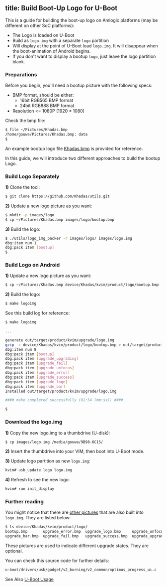 title: Build Boot-Up Logo for U-Boot
---

This is a guide for building the boot-up logo on Amlogic platforms (may be different on other SoC platforms):

* The Logo is loaded on U-Boot
* Build as `logo.img` with a separate `logo` partition
* Will display at the point of U-Boot load `logo.img`. It will disappear when the boot-animation of Android begins.
* If you don't want to display a bootup `logo`, just leave the logo partition blank.

### Preparations
Before you begin, you'll need a bootup picture with the following specs:

* BMP format, should be either:
  * 16bit RGB565 BMP format
  * 24bit RGB888 BMP format
* Resolution <= 1080P (1920 * 1080)

Check the bmp file:
```sh
$ file ~/Pictures/Khadas.bmp 
/home/gouwa/Pictures/Khadas.bmp: data
$
```
An example bootup logo file [Khadas.bmp](http://www.mediafire.com/file/xoobk7gc3t5bo00/Khadas.bmp) is provided for reference.

In this guide, we will introduce two different approaches to build the bootup Logo.

### Build Logo Separately
**1)** Clone the tool:
```sh
$ git clone https://github.com/Khadas/utils.git
```

**2)** Update a new logo picture as you want:
```sh
$ mkdir -p images/logo
$ cp ~/Pictures/Khadas.bmp images/logo/bootup.bmp
```
**3)** Build the logo:
```sh
$ ./utils/logo_img_packer -r images/logo/ images/logo.img 
dbg:item num 1
dbg:pack item [bootup]
$ 
```

### Build Logo on Android
**1)** Update a new logo picture as you want:
```sh
$ cp ~/Pictures/Khadas.bmp device/Khadas/kvim/product/logo/bootup.bmp
```

**2)** Build the logo:
```sh
$ make logoimg
```

See this build log for reference:
```sh
$ make logoimg

...

generate out/target/product/kvim/upgrade/logo.img
gzip -c device/Khadas/kvim/product/logo/bootup.bmp > out/target/product/kvim/upgrade/logo/bootup.bmp
dbg:item num 8
dbg:pack item [bootup]
dbg:pack item [upgrade_upgrading]
dbg:pack item [upgrade_fail]
dbg:pack item [upgrade_unfocus]
dbg:pack item [upgrade_error]
dbg:pack item [upgrade_success]
dbg:pack item [upgrade_logo]
dbg:pack item [upgrade_bar]
Installed out/target/product/kvim/upgrade/logo.img

#### make completed successfully (01:54 (mm:ss)) ####

$
```

### Download the logo.img
**1)** Copy the new logo.img to a thumbdrive (U-disk):
```sh
$ cp images/logo.img /media/gouwa/9B98-6C15/
```

**2)** Insert the thumbdrive into your VIM, then boot into U-Boot mode.

**3)** Update logo partition as new `logo.img`:
```sh
kvim# usb_update logo logo.img
```

**4)** Refresh to see the new logo:
```sh
kvim# run init_display
```

### Further reading
You might notice that there are [other pictures](https://github.com/Khadas/android_device_khadas/tree/Vim/kvim/product/logo) that are also built into `logo.img`. They are listed below:

```sh
$ ls device/Khadas/kvim/product/logo/
bootup.bmp       upgrade_error.bmp  upgrade_logo.bmp     upgrade_unfocus.bmp
upgrade_bar.bmp  upgrade_fail.bmp   upgrade_success.bmp  upgrade_upgrading.bmp
```
These pictures are used to indicate different upgrade states. They are optional.

You can check this source code for further details:

```sh
u-boot/drivers/usb/gadget/v2_burning/v2_common/optimus_progress_ui.c
```

See Also
[U-Boot Usage]()

